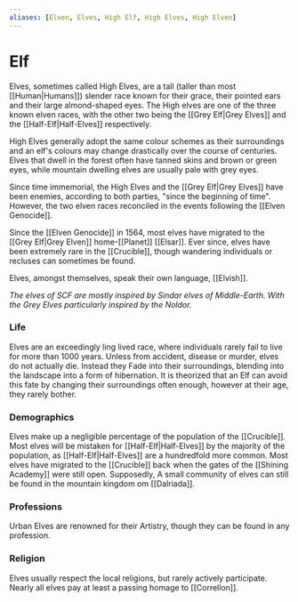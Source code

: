 ```yaml
---
aliases: [Elven, Elves, High Elf, High Elves, High Elven]
---
```

# Elf
Elves, sometimes called High Elves, are a tall (taller than most [[Human|Humans]]) slender race known for their grace, their pointed ears and their large almond-shaped eyes. The High elves are one of the three known elven races, with the other two being the [[Grey Elf|Grey Elves]] and the [[Half-Elf|Half-Elves]] respectively. 

High Elves generally adopt the same colour schemes as their surroundings and an elf's colours may change drastically over the course of centuries. Elves that dwell in the forest often have tanned skins and brown or green eyes, while mountain dwelling elves are usually pale with grey eyes.

Since time immemorial, the High Elves and the [[Grey Elf|Grey Elves]] have been enemies, according to both parties, "since the beginning of time". However, the two elven races reconciled in the events following the [[Elven Genocide]].

Since the [[Elven Genocide]] in 1564, most elves have migrated to the [[Grey Elf|Grey Elven]] home-[[Planet]] [[Elsar]]. Ever since, elves have been extremely rare in the [[Crucible]], though wandering individuals or recluses can sometimes be found.

Elves, amongst themselves, speak their own language, [[Elvish]].

*The elves of SCF are mostly inspired by Sindar elves of Middle-Earth. With the Grey Elves particularly inspired by the Noldor.*

### Life
Elves are an exceedingly ling lived race, where individuals rarely fail to live for more than 1000 years. Unless from accident, disease or murder, elves do not actually die. Instead they Fade into their surroundings, blending into the landscape into a form of hibernation. It is theorized that an Elf can avoid this fate by changing their surroundings often enough, however at their age, they rarely bother.

### Demographics
Elves make up a negligible percentage of the population of the [[Crucible]]. Most elves will be mistaken for [[Half-Elf|Half-Elves]] by the majority of the population, as [[Half-Elf|Half-Elves]] are a hundredfold more common. Most elves have migrated to the [[Crucible]] back when the gates of the [[Shining Academy]] were still open. Supposedly, A small community of elves can still be found in the mountain kingdom om [[Dalriada]].

### Professions 
Urban Elves are renowned for their Artistry, though they can be found in any profession.

### Religion
Elves usually respect the local religions, but rarely actively participate. Nearly all elves pay at least a passing homage to [[Correllon]].
